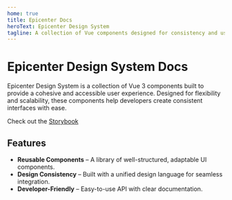 ```yaml
---
home: true
title: Epicenter Docs
heroText: Epicenter Design System
tagline: A collection of Vue components designed for consistency and usability.
---
```


# Epicenter Design System Docs

Epicenter Design System is a collection of Vue 3 components built to provide a cohesive and accessible user experience. Designed for flexibility and scalability, these components help developers create consistent interfaces with ease.

Check out the [Storybook](https://epicenter.design)

## Features

- **Reusable Components** – A library of well-structured, adaptable UI components.
- **Design Consistency** – Built with a unified design language for seamless integration.
- **Developer-Friendly** – Easy-to-use API with clear documentation.
